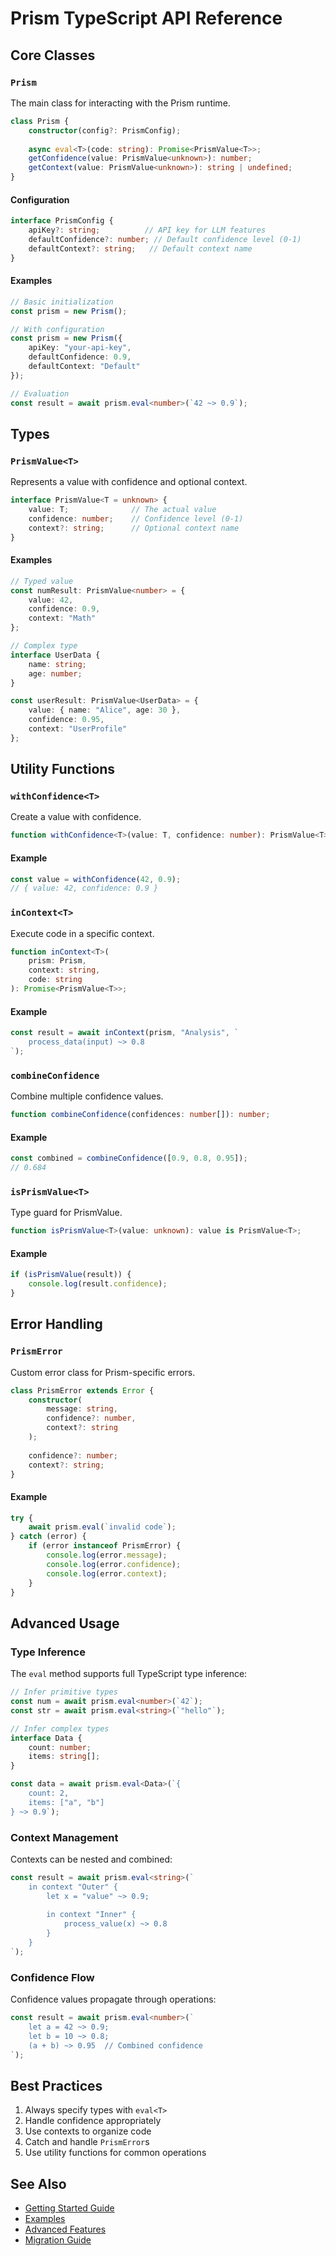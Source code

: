 # Prism TypeScript API Reference

## Core Classes

### `Prism`

The main class for interacting with the Prism runtime.

```typescript
class Prism {
    constructor(config?: PrismConfig);
    
    async eval<T>(code: string): Promise<PrismValue<T>>;
    getConfidence(value: PrismValue<unknown>): number;
    getContext(value: PrismValue<unknown>): string | undefined;
}
```

#### Configuration

```typescript
interface PrismConfig {
    apiKey?: string;          // API key for LLM features
    defaultConfidence?: number; // Default confidence level (0-1)
    defaultContext?: string;   // Default context name
}
```

#### Examples

```typescript
// Basic initialization
const prism = new Prism();

// With configuration
const prism = new Prism({
    apiKey: "your-api-key",
    defaultConfidence: 0.9,
    defaultContext: "Default"
});

// Evaluation
const result = await prism.eval<number>(`42 ~> 0.9`);
```

## Types

### `PrismValue<T>`

Represents a value with confidence and optional context.

```typescript
interface PrismValue<T = unknown> {
    value: T;              // The actual value
    confidence: number;    // Confidence level (0-1)
    context?: string;      // Optional context name
}
```

#### Examples

```typescript
// Typed value
const numResult: PrismValue<number> = {
    value: 42,
    confidence: 0.9,
    context: "Math"
};

// Complex type
interface UserData {
    name: string;
    age: number;
}

const userResult: PrismValue<UserData> = {
    value: { name: "Alice", age: 30 },
    confidence: 0.95,
    context: "UserProfile"
};
```

## Utility Functions

### `withConfidence<T>`

Create a value with confidence.

```typescript
function withConfidence<T>(value: T, confidence: number): PrismValue<T>;
```

#### Example

```typescript
const value = withConfidence(42, 0.9);
// { value: 42, confidence: 0.9 }
```

### `inContext<T>`

Execute code in a specific context.

```typescript
function inContext<T>(
    prism: Prism,
    context: string,
    code: string
): Promise<PrismValue<T>>;
```

#### Example

```typescript
const result = await inContext(prism, "Analysis", `
    process_data(input) ~> 0.8
`);
```

### `combineConfidence`

Combine multiple confidence values.

```typescript
function combineConfidence(confidences: number[]): number;
```

#### Example

```typescript
const combined = combineConfidence([0.9, 0.8, 0.95]);
// 0.684
```

### `isPrismValue<T>`

Type guard for PrismValue.

```typescript
function isPrismValue<T>(value: unknown): value is PrismValue<T>;
```

#### Example

```typescript
if (isPrismValue(result)) {
    console.log(result.confidence);
}
```

## Error Handling

### `PrismError`

Custom error class for Prism-specific errors.

```typescript
class PrismError extends Error {
    constructor(
        message: string,
        confidence?: number,
        context?: string
    );
    
    confidence?: number;
    context?: string;
}
```

#### Example

```typescript
try {
    await prism.eval(`invalid code`);
} catch (error) {
    if (error instanceof PrismError) {
        console.log(error.message);
        console.log(error.confidence);
        console.log(error.context);
    }
}
```

## Advanced Usage

### Type Inference

The `eval` method supports full TypeScript type inference:

```typescript
// Infer primitive types
const num = await prism.eval<number>(`42`);
const str = await prism.eval<string>(`"hello"`);

// Infer complex types
interface Data {
    count: number;
    items: string[];
}

const data = await prism.eval<Data>(`{
    count: 2,
    items: ["a", "b"]
} ~> 0.9`);
```

### Context Management

Contexts can be nested and combined:

```typescript
const result = await prism.eval<string>(`
    in context "Outer" {
        let x = "value" ~> 0.9;
        
        in context "Inner" {
            process_value(x) ~> 0.8
        }
    }
`);
```

### Confidence Flow

Confidence values propagate through operations:

```typescript
const result = await prism.eval<number>(`
    let a = 42 ~> 0.9;
    let b = 10 ~> 0.8;
    (a + b) ~> 0.95  // Combined confidence
`);
```

## Best Practices

1. Always specify types with `eval<T>`
2. Handle confidence appropriately
3. Use contexts to organize code
4. Catch and handle `PrismError`s
5. Use utility functions for common operations

## See Also

- [Getting Started Guide](./getting-started.md)
- [Examples](./examples.md)
- [Advanced Features](./advanced-features.md)
- [Migration Guide](./migration-guide.md) 